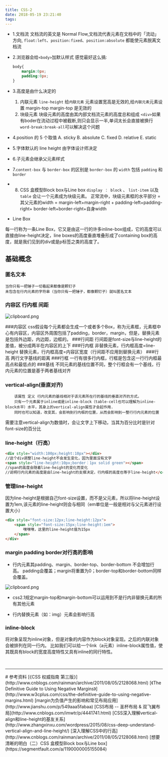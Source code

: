 ```yaml
---
title: CSS-2
date: 2018-05-19 23:21:40
tags:
---
```

* 1.文档流
    文档流的英文是 Normal Flow,文档流代表元素在文档中的「流动」方向, `float:left`、`position:fixed`、`position:absolute` 都能使元素脱离文档流

* 2.浏览器会给`<body>`加默认样式
    感觉最好这么搞:
    ```css
    body{
        margin:0px;
        padding:0px;
    }
    ```
* 3.高度是由什么决定的
    1.  内联元素
    `line-height`
     给`内联元素` 元素设置宽高是无效的,给`内联元素`元素设置 margin-top margin-top 是无效的
    2.  块级元素
    块级元素的高度由其内部文档流元素的高度总和组成
    `<div>`如果有boder在流动过程中被截断,则只会显示一半,单词太长会直接被换行`word-break:break-all`可以解决这个问题

* 4.position 的 5 个取值
    A. sticky
    B. absolute
    C. fixed
    D. relative
    E. static
* 5.字体默认的 line height 由字体设计师决定

* 6.子元素会继承父元素样式

* 7.`content-box` 与 `border-box` 的区别是 `border-box` 的 `width` 包括 `padding` 和 `border`

* 8. CSS 盒模型Block box与Line box
    `display ： block` 、 `list-item` 以及 `table` 会让一个元素成为块级元素。
    正常流中，块级元素框的水平部分 = 其父元素的width = margin-left+margin-right + padding-left+padding-right+ border-left+border-right+自身width
* Line Box

每一行称为一条Line Box，它又是由这一行的许多inline-box组成，它的高度可以直接由line-height决定，line boxes的高度垂直堆叠形成了containing box的高度，就是我们见到的div或是p标签之类的高度了。

## 基础概念

### 匿名文本

<code><div>当你只有一把锤子<span>一切看起来</span>都像是颗钉子</div></code><code>未包含在行内元素的字符串（当你只有一把锤子，都像颗钉子）就叫匿名文本</code> 
### 内容区 行内框 间距

![clipboard.png](https://segmentfault.com/img/bVvMvz "clipboard.png")

###内容区
css假设每个元素都会生成一个或者多个Box，称为元素框，元素框中心有内容区，内容区外周围包括了padding，border，margin，但是，替换元素是包括外边距，内边距，边框的。
###行间距
行间距是font-size与line-height的差值，被分成两半在内容区的上下
###行内框
非替换元素，行内框高度=line-height
替换元素，行内框高度=内容区宽度（行间距不应用到替换元素）
###行高
两行文字基线的距离
###行框
一行有很多行内框，行框是包含这一行行内框最高点和最低点的
###基线
不同元素的基线位置不同，整个行框会有一个基线，行内元素的位置是基于两者基线对齐

### vertical-align(垂直对齐)
```
    该属性 定义 行内元素的基线相对于该元素所在行的基线的垂直对齐的方式。
    只有一个元素属于inline或是inline-block（table-cell也可以理解为inline-block水平）水平，其身上的vertical-align属性才会起作用.
    同时也可以知道，改变其，会影响到行内框的位置，从而会影响到一整行行内元素的位置
```
需要注意vertical-align为数值时，会让文字上下移动，当其为百分比时是针对font-size的百分比

### line-height（行高）

```html
<div style="width:100px;height:10px"></div>
//这个div调整line-height不会发生变化，因为里面没有文字
<span style="line-height:10px;border：1px solid green"></span> 
//span的高度会随着line-height的变化而变化
//说明行内元素的高度是由line-height的支撑决定，行内框的高度也等于line-height</code>
```
### 管理line-height

因为line-height是根据自己font-size设置，而不是父元素，所以将line-height设置为1em,该元素的line-height则会与相同（em单位是一般是相对与父元素进行设置大小）
```html
<div style="font-size:12px;line-height:12px">
    <span style="font-size:15px;line-height:1em">
        嘿嘿嘿，这里的line-height值为15px
    </span>
</div>
```
### margin padding border对行高的影响

*   行内元素其padding、margin、border-top、border-bottom 不会增加行高。
    padding会覆盖；margin将重置为0；border-top和border-bottom同样会覆盖。

![clipboard.png](https://segmentfault.com/img/bVvMHG "clipboard.png")

*   css2.1规定margin-top和margin-bottom可以运用到不是行内非替换元素的所有其他元素

*   行内替换元素（如：img）元素会影响行高

### inline-block
将对象呈现为inline对象，但是对象的内容作为block对象呈现。之后的内联对象会被排列在同一行内。
比如我们可以给一个link（a元素）inline-block属性值，使其既具有block的宽度高度特性又具有inline的同行特性。

<br>
<hr>
# 参考资料
[《CSS 权威指南 第三版》](http://www.cnblogs.com/rainman/archive/2011/08/05/2128068.html)
[《The Definitive Guide to Using Negative Margins》](http://www.w3cplus.com/css/the-definitive-guide-to-using-negative-margins.html)
[margin为负值产生的影响和常见布局应用](http://www.jianshu.com/p/549aaa5fabaa)
[CSS布局 -- 圣杯布局 & 双飞翼布局](http://www.cnblogs.com/imwtr/p/4441741.html)
[CSS深入理解vertical-align和line-height的基友关系](http://www.zhangxinxu.com/wordpress/2015/08/css-deep-understand-vertical-align-and-line-height/)
[深入理解CSS中的行高](http://www.cnblogs.com/rainman/archive/2011/08/05/2128068.html)
[想要清晰的明白（二）CSS 盒模型Block box与Line box](https://segmentfault.com/a/1190000005155084)
